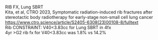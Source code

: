 

RIB FX, Lung SBRT  
Kita, et al, CTRO 2023, Symptomatic radiation-induced rib fractures after stereotactic body radiotherapy for early-stage non-small cell lung cancer  
https://www.ctro.science/article/S2405-6308(23)00108-8/fulltext  
Rib CONSTRAINT: V40<3.83cc for Lung SBRT in 4fx  
4yr >G2 rib fx for V40<3.83cc was 1.8% vs 14.2%  

